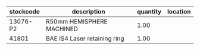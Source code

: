 |stockcode|description|quantity|location|
|---------|-----------|--------|--------|
|13076-P2|R50mm HEMISPHERE MACHINED|1.00||
|41801|BAE IS4 Laser retaining ring|1.00||
